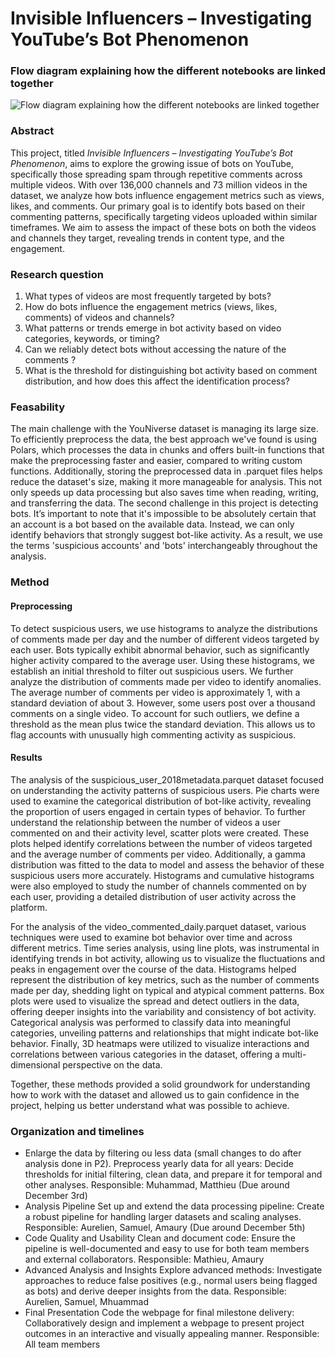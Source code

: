# Invisible Influencers – Investigating YouTube’s Bot Phenomenon 

### Flow diagram explaining how the different notebooks are linked together
![Flow diagram explaining how the different notebooks are linked together](images/Flow_diagram_commented.png)

### Abstract

This project, titled *Invisible Influencers – Investigating YouTube’s Bot Phenomenon*, aims to explore the growing issue of bots on YouTube, specifically those spreading spam through repetitive comments across multiple videos. With over 136,000 channels and 73 million videos in the dataset, we analyze how bots influence engagement metrics such as views, likes, and comments. Our primary goal is to identify bots based on their commenting patterns, specifically targeting videos uploaded within similar timeframes. We aim to assess the impact of these bots on both the videos and channels they target, revealing trends in content type, and the engagement. 

### Research question
1. What types of videos are most frequently targeted by bots?
2. How do bots influence the engagement metrics (views, likes, comments) of videos and channels?
3. What patterns or trends emerge in bot activity based on video categories, keywords, or timing?
4. Can we reliably detect bots without accessing the nature of the comments ?
5. What is the threshold for distinguishing bot activity based on comment distribution, and how does this affect the identification process?

### Feasability

The main challenge with the YouNiverse dataset is managing its large size. To efficiently preprocess the data, the best approach we've found is using Polars, which processes the data in chunks and offers built-in functions that make the preprocessing faster and easier, compared to writing custom functions. Additionally, storing the preprocessed data in .parquet files helps reduce the dataset's size, making it more manageable for analysis. This not only speeds up data processing but also saves time when reading, writing, and transferring the data.
The second challenge in this project is detecting bots. It’s important to note that it's impossible to be absolutely certain that an account is a bot based on the available data. Instead, we can only identify behaviors that strongly suggest bot-like activity. As a result, we use the terms 'suspicious accounts' and 'bots' interchangeably throughout the analysis.

### Method
#### Preprocessing
To detect suspicious users, we use histograms to analyze the distributions of comments made per day and the number of different videos targeted by each user. Bots typically exhibit abnormal behavior, such as significantly higher activity compared to the average user. Using these histograms, we establish an initial threshold to filter out suspicious users.
We further analyze the distribution of comments made per video to identify anomalies. The average number of comments per video is approximately 1, with a standard deviation of about 3. However, some users post over a thousand comments on a single video. To account for such outliers, we define a threshold as the mean plus twice the standard deviation. This allows us to flag accounts with unusually high commenting activity as suspicious.
#### Results
The analysis of the suspicious_user_2018metadata.parquet dataset focused on understanding the activity patterns of suspicious users. Pie charts were used to examine the categorical distribution of bot-like activity, revealing the proportion of users engaged in certain types of behavior. To further understand the relationship between the number of videos a user commented on and their activity level, scatter plots were created. These plots helped identify correlations between the number of videos targeted and the average number of comments per video. Additionally, a gamma distribution was fitted to the data to model and assess the behavior of these suspicious users more accurately. Histograms and cumulative histograms were also employed to study the number of channels commented on by each user, providing a detailed distribution of user activity across the platform.

For the analysis of the video_commented_daily.parquet dataset, various techniques were used to examine bot behavior over time and across different metrics. Time series analysis, using line plots, was instrumental in identifying trends in bot activity, allowing us to visualize the fluctuations and peaks in engagement over the course of the data. Histograms helped represent the distribution of key metrics, such as the number of comments made per day, shedding light on typical and atypical comment patterns. Box plots were used to visualize the spread and detect outliers in the data, offering deeper insights into the variability and consistency of bot activity. Categorical analysis was performed to classify data into meaningful categories, unveiling patterns and relationships that might indicate bot-like behavior. Finally, 3D heatmaps were utilized to visualize interactions and correlations between various categories in the dataset, offering a multi-dimensional perspective on the data.

Together, these methods provided a solid groundwork for understanding how to work with the dataset and allowed us to gain confidence in the project, helping us better understand what was possible to achieve.

### Organization and timelines

- Enlarge the data by filtering ou less data (small changes to do after analysis done in P2). Preprocess yearly data for all years: Decide thresholds for initial filtering, clean data, and prepare it for temporal and other analyses.
Responsible: Muhammad, Matthieu (Due around December 3rd) 
- Analysis Pipeline
Set up and extend the data processing pipeline: Create a robust pipeline for handling larger datasets and scaling analyses.
Responsible: Aurelien, Samuel, Amaury (Due around December 5th)
- Code Quality and Usability
Clean and document code: Ensure the pipeline is well-documented and easy to use for both team members and external collaborators.
Responsible: Mathieu, Amaury
- Advanced Analysis and Insights
Explore advanced methods: Investigate approaches to reduce false positives (e.g., normal users being flagged as bots) and derive deeper insights from the data.
Responsible: Aurelien, Samuel, Mhuammad
- Final Presentation
Code the webpage for final milestone delivery: Collaboratively design and implement a webpage to present project outcomes in an interactive and visually appealing manner.
Responsible: All team members
